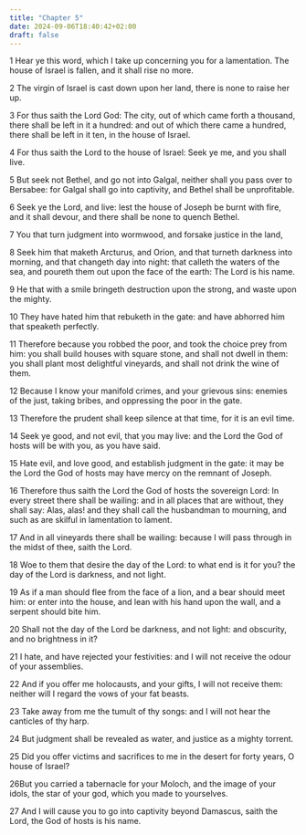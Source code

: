 ```yaml
---
title: "Chapter 5"
date: 2024-09-06T18:40:42+02:00
draft: false
---
```




1 Hear ye this word, which I take up concerning you for a lamentation. The house of Israel is fallen, and it shall rise no more.

2 The virgin of Israel is cast down upon her land, there is none to raise her up.

3 For thus saith the Lord God: The city, out of which came forth a thousand, there shall be left in it a hundred: and out of which there came a hundred, there shall be left in it ten, in the house of Israel.

4 For thus saith the Lord to the house of Israel: Seek ye me, and you shall live.

5 But seek not Bethel, and go not into Galgal, neither shall you pass over to Bersabee: for Galgal shall go into captivity, and Bethel shall be unprofitable.

6 Seek ye the Lord, and live: lest the house of Joseph be burnt with fire, and it shall devour, and there shall be none to quench Bethel.

7 You that turn judgment into wormwood, and forsake justice in the land,

8 Seek him that maketh Arcturus, and Orion, and that turneth darkness into morning, and that changeth day into night: that calleth the waters of the sea, and poureth them out upon the face of the earth: The Lord is his name.

9 He that with a smile bringeth destruction upon the strong, and waste upon the mighty.

10 They have hated him that rebuketh in the gate: and have abhorred him that speaketh perfectly.

11 Therefore because you robbed the poor, and took the choice prey from him: you shall build houses with square stone, and shall not dwell in them: you shall plant most delightful vineyards, and shall not drink the wine of them.

12 Because I know your manifold crimes, and your grievous sins: enemies of the just, taking bribes, and oppressing the poor in the gate.

13 Therefore the prudent shall keep silence at that time, for it is an evil time.

14 Seek ye good, and not evil, that you may live: and the Lord the God of hosts will be with you, as you have said.

15 Hate evil, and love good, and establish judgment in the gate: it may be the Lord the God of hosts may have mercy on the remnant of Joseph.

16 Therefore thus saith the Lord the God of hosts the sovereign Lord: In every street there shall be wailing: and in all places that are without, they shall say: Alas, alas! and they shall call the husbandman to mourning, and such as are skilful in lamentation to lament.

17 And in all vineyards there shall be wailing: because I will pass through in the midst of thee, saith the Lord.

18 Woe to them that desire the day of the Lord: to what end is it for you? the day of the Lord is darkness, and not light.

19 As if a man should flee from the face of a lion, and a bear should meet him: or enter into the house, and lean with his hand upon the wall, and a serpent should bite him.

20 Shall not the day of the Lord be darkness, and not light: and obscurity, and no brightness in it?

21 I hate, and have rejected your festivities: and I will not receive the odour of your assemblies.

22 And if you offer me holocausts, and your gifts, I will not receive them: neither will I regard the vows of your fat beasts.

23 Take away from me the tumult of thy songs: and I will not hear the canticles of thy harp.

24 But judgment shall be revealed as water, and justice as a mighty torrent.

25 Did you offer victims and sacrifices to me in the desert for forty years, O house of Israel?

26But you carried a tabernacle for your Moloch, and the image of your idols, the star of your god, which you made to yourselves.

27 And I will cause you to go into captivity beyond Damascus, saith the Lord, the God of hosts is his name.

